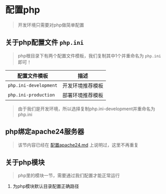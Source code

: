 # 配置php

> 开发环境只需要对php做简单配置

## 关于php配置文件 `php.ini`

> php根目录下有两个配置文件模板，我们复制其中1个并重命名为 `php.ini` 即可！

配置文件模板                | 描述
--------------------- | --------
`php.ini-development` | 开发环境推荐模板
`php.ini-production`  | 部署环境推荐模板

> 由于我们是开发环境，所以选择复制php.ini-development并重命名为php.ini

## php绑定apache24服务器

> 该节内容已经在 [配置apache24.md]('配置apache24.md') 上说明过，这里不再重复

## 关于php模块

> php里的模块一节，需要通过我们配置才能正常运行

1. 为php模块默认目录配置正确路径

>
